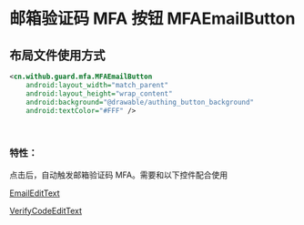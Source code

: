 # 邮箱验证码 MFA 按钮 MFAEmailButton

## 布局文件使用方式

```xml
<cn.withub.guard.mfa.MFAEmailButton
    android:layout_width="match_parent"
    android:layout_height="wrap_content"
    android:background="@drawable/authing_button_background"
    android:textColor="#FFF" />
```

<br>

### 特性：

点击后，自动触发邮箱验证码 MFA。需要和以下控件配合使用

[EmailEditText](./hc_email_edit_text.md)

[VerifyCodeEditText](./hc_verify_code_edit_text.md)
